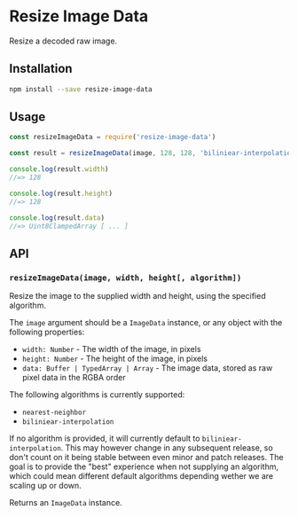 # Resize Image Data

Resize a decoded raw image.

## Installation

```sh
npm install --save resize-image-data
```

## Usage

```js
const resizeImageData = require('resize-image-data')

const result = resizeImageData(image, 128, 128, 'biliniear-interpolation')

console.log(result.width)
//=> 128

console.log(result.height)
//=> 128

console.log(result.data)
//=> Uint8ClampedArray [ ... ]
```

## API

### `resizeImageData(image, width, height[, algorithm])`

Resize the image to the supplied width and height, using the specified algorithm.

The `image` argument should be a `ImageData` instance, or any object with the following properties:

- `width: Number` - The width of the image, in pixels
- `height: Number` - The height of the image, in pixels
- `data: Buffer | TypedArray | Array` - The image data, stored as raw pixel data in the RGBA order

The following algorithms is currently supported:

- `nearest-neighbor`
- `biliniear-interpolation`

If no algorithm is provided, it will currently default to `biliniear-interpolation`. This may however change in any subsequent release, so don't count on it being stable between even minor and patch releases. The goal is to provide the "best" experience when not supplying an algorithm, which could mean different default algorithms depending wether we are scaling up or down.

Returns an `ImageData` instance.
